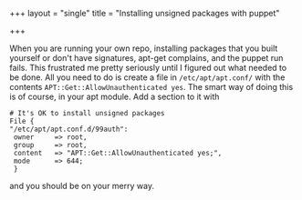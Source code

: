 +++
layout = "single"
title = "Installing unsigned packages with puppet"

+++

When you are running your own repo, installing packages that  you built yourself or don't have       signatures, apt-get complains, and the puppet run fails. This frustrated me pretty seriously until I figured out what needed to be done. All you need to do is create a file in `/etc/apt/apt.conf/` with the contents `APT::Get::AllowUnauthenticated yes`. 
The smart way of doing this is of course, in your apt module. Add a section to it with

    # It's OK to install unsigned packages
    File {
    "/etc/apt/apt.conf.d/99auth":       
     owner     => root,
     group     => root,
     content   => "APT::Get::AllowUnauthenticated yes;",
     mode      => 644;
     }
 
and you should be on your merry way. 
